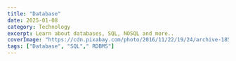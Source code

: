 ```yaml
---
title: "Database"
date: 2025-01-08
category: Technology
excerpt: Learn about databases, SQL, NOSQL and more..
coverImage: "https://cdn.pixabay.com/photo/2016/11/22/19/24/archive-1850170_1280.jpg"
tags: ["Database", "SQL"," RDBMS"]
---
```

